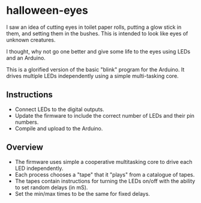 halloween-eyes
==============

I saw an idea of cutting eyes in toilet paper rolls, putting a glow stick in them, and setting them in the bushes.
This is intended to look like eyes of unknown creatures. 

I thought, why not go one better and give some life to the eyes using LEDs and an Arduino.

This is a glorified version of the basic "blink" program for the Arduino. 
It drives multiple LEDs independently using a simple multi-tasking core. 

Instructions
------------

* Connect LEDs to the digital outputs. 
* Update the firmware to include the correct number of LEDs and their pin numbers. 
* Compile and upload to the Arduino. 

Overview
------------

* The firmware uses simple a cooperative multitasking core to drive each LED independently. 
* Each process chooses a "tape" that it "plays" from a catalogue of tapes.
* The tapes contain instructions for turning the LEDs on/off with the ability to set random delays (in mS). 
* Set the min/max times to be the same for fixed delays. 

